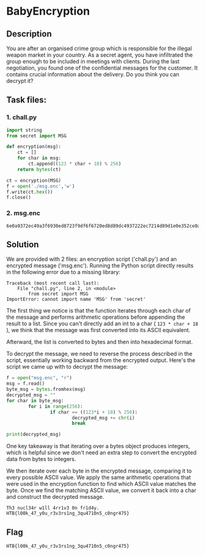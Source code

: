 # BabyEncryption

## Description

You are after an organised crime group which is responsible for the illegal weapon market in your country. As a secret agent, you have infiltrated the group enough to be included in meetings with clients. During the last negotiation, you found one of the confidential messages for the customer. It contains crucial information about the delivery. Do you think you can decrypt it?

## Task files:
### 1. chall.py
```python
import string
from secret import MSG

def encryption(msg):
    ct = []
    for char in msg:
        ct.append((123 * char + 18) % 256)
    return bytes(ct)

ct = encryption(MSG)
f = open('./msg.enc','w')
f.write(ct.hex())
f.close()
```

### 2. msg.enc
```
6e0a9372ec49a3f6930ed8723f9df6f6720ed8d89dc4937222ec7214d89d1e0e352ce0aa6ec82bf622227bb70e7fb7352249b7d893c493d8539dec8fb7935d490e7f9d22ec89b7a322ec8fd80e7f8921
```

## Solution

We are provided with 2 files: an encryption script ('chall.py') and an encrypted message ('msg.enc'). Running the Python script directly results in the following error due to a missing library:
```
Traceback (most recent call last):
    File "chall.py", line 2, in <module>
        from secret import MSG
ImportError: cannot import name 'MSG' from 'secret'
```
The first thing we notice is that the function iterates through each char of the message and performs arithmetic operations before appending the result to a list. Since you can't directly add an int to a char ( `123 * char + 18` ), we think that the message was first converted into its ASCII equivalent.

Afterward, the list is converted to bytes and then into hexadecimal format.

To decrypt the message, we need to reverse the process described in the script, essentially working backward from the encrypted output. Here's the script we came up with to decrypt the message:
```python
f = open("msg.enc", "r")
msg = f.read()
byte_msg = bytes.fromhex(msg)
decrypted_msg = ""
for char in byte_msg:
        for i in range(256):
                if char == ((123*i + 18) % 256):
                        decrypted_msg += chr(i)
                        break

print(decrypted_msg)
```

One key takeaway is that iterating over a bytes object produces integers, which is helpful since we don't need an extra step to convert the encrypted data from bytes to integers.

We then iterate over each byte in the encrypted message, comparing it to every possible ASCII value. We apply the same arithmetic operations that were used in the encryption function to find which ASCII value matches the byte. Once we find the matching ASCII value, we convert it back into a char and construct the decrypted message.
```
Th3 nucl34r w1ll 4rr1v3 0n fr1d4y.
HTB{l00k_47_y0u_r3v3rs1ng_3qu4710n5_c0ngr475}
```

## Flag
```
HTB{l00k_47_y0u_r3v3rs1ng_3qu4710n5_c0ngr475}
```
